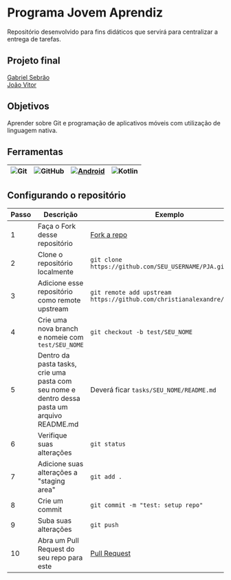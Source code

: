 
# Programa Jovem Aprendiz
Repositório desenvolvido para fins didáticos que servirá para centralizar a entrega de tarefas.

## Projeto final
[Gabriel Sebrão](./tasks/gabrielsebrao/ToDo)<br>
[João Vitor](./tasks/JoaoVitor/PJA-35)

## Objetivos
Aprender sobre Git e programação de aplicativos móveis com utilização de linguagem nativa.

## Ferramentas
| ![Git](https://img.shields.io/badge/GIT-E44C30?style=for-the-badge&logo=git&logoColor=white) | ![GitHub](https://img.shields.io/badge/GitHub-100000?style=for-the-badge&logo=github&logoColor=white) | [![Android](https://img.shields.io/badge/Android-3DDC84?style=for-the-badge&logo=android&logoColor=white)](https://developer.android.com/) | ![Kotlin](https://img.shields.io/badge/Kotlin-0095D5?&style=for-the-badge&logo=kotlin&logoColor=white) |
|--------|--------|--------|--------|


## Configurando o repositório

| Passo | Descrição | Exemplo |
| ------ | ------ | ------ |
| 1 | Faça o Fork desse repositório | [Fork a repo](https://docs.github.com/pt/pull-requests/collaborating-with-pull-requests/working-with-forks/fork-a-repo) |
| 2 | Clone o repositório localmente | ``` git clone https://github.com/SEU_USERNAME/PJA.git ``` |
| 3 | Adicione esse repositório como remote upstream | ``` git remote add upstream https://github.com/christianalexandre/PJA.git ``` |
| 4 | Crie uma nova branch e nomeie com ``` test/SEU_NOME ``` | ``` git checkout -b test/SEU_NOME ``` |
| 5 | Dentro da pasta tasks, crie uma pasta com seu nome e dentro dessa pasta um arquivo README.md | Deverá ficar ``` tasks/SEU_NOME/README.md ``` |
| 6 | Verifique suas alterações | ``` git status ``` |
| 7 | Adicione suas alterações a "staging area" | ``` git add . ``` |
| 8 | Crie um commit | ``` git commit -m "test: setup repo" ``` |
| 9 | Suba suas alterações | ``` git push ``` |
| 10 | Abra um Pull Request do seu repo para este | [Pull Request](https://docs.github.com/pt/pull-requests/collaborating-with-pull-requests/proposing-changes-to-your-work-with-pull-requests/creating-a-pull-request) |
